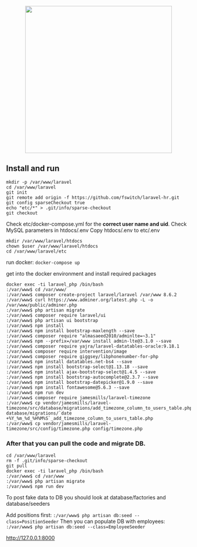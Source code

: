 <p align="center"><a href="https://laravel.com" target="_blank"><img src="https://raw.githubusercontent.com/laravel/art/master/logo-lockup/5%20SVG/2%20CMYK/1%20Full%20Color/laravel-logolockup-cmyk-red.svg" width="400"></a></p>

## Install and run

```
mkdir -p /var/www/laravel
cd /var/www/laravel
git init
git remote add origin -f https://github.com/fswitch/laravel-hr.git
git config sparseCheckout true
echo "etc/*" > .git/info/sparse-checkout
git checkout
```

Check etc/docker-compose.yml for the **correct user name and uid**.
Check MySQL parameters in htdocs/.env
Copy htdocs/.env to etc/.env

```
mkdir /var/www/laravel/htdocs
chown $user /var/www/laravel/htdocs
cd /var/www/laravel/etc
```

run docker: `docker-compose up`

get into the docker environment and install required packages

```
docker exec -ti laravel_php /bin/bash
:/var/www$ cd /var/www/
:/var/www$ composer create-project laravel/laravel /var/www 8.6.2
:/var/www$ curl https://www.adminer.org/latest.php -L -o /var/www/public/adminer.php
:/var/www$ php artisan migrate
:/var/www$ composer require laravel/ui
:/var/www$ php artisan ui bootstrap
:/var/www$ npm install
:/var/www$ npm install bootstrap-maxlength --save
:/var/www$ composer require "almasaeed2010/adminlte=~3.1"
:/var/www$ npm --prefix=/var/www install admin-lte@3.1.0 --save
:/var/www$ composer require yajra/laravel-datatables-oracle:9.18.1
:/var/www$ composer require intervention/image
:/var/www$ composer require giggsey/libphonenumber-for-php
:/var/www$ npm install datatables.net-bs4 --save
:/var/www$ npm install bootstrap-select@1.13.18 --save
:/var/www$ npm install ajax-bootstrap-select@1.4.5 --save
:/var/www$ npm install bootstrap-autocomplete@2.3.7 --save
:/var/www$ npm install bootstrap-datepicker@1.9.0 --save
:/var/www$ npm install fontawesome@5.6.3 --save
:/var/www$ npm run dev
:/var/www$ composer require jamesmills/laravel-timezone
:/var/www$ cp vendor/jamesmills/laravel-timezone/src/database/migrations/add_timezone_column_to_users_table.php.stub database/migrations/`date +%Y_%m_%d_%H%M%S`_add_timezone_column_to_users_table.php
:/var/www$ cp vendor/jamesmills/laravel-timezone/src/config/timezone.php config/timezone.php
```

### After that you can pull the code and migrate DB.

```
cd /var/www/laravel
rm -f .git/info/sparse-checkout
git pull
docker exec -ti laravel_php /bin/bash
:/var/www$ cd /var/www
:/var/www$ php artisan migrate
:/var/www$ npm run dev
```

To post fake data to DB you should look at database/factories and database/seeders

Add positions first: `:/var/www$ php artisan db:seed --class=PositionSeeder`
Then you can populate DB with employees: `:/var/www$ php artisan db:seed --class=EmployeeSeeder`

http://127.0.0.1:8000
